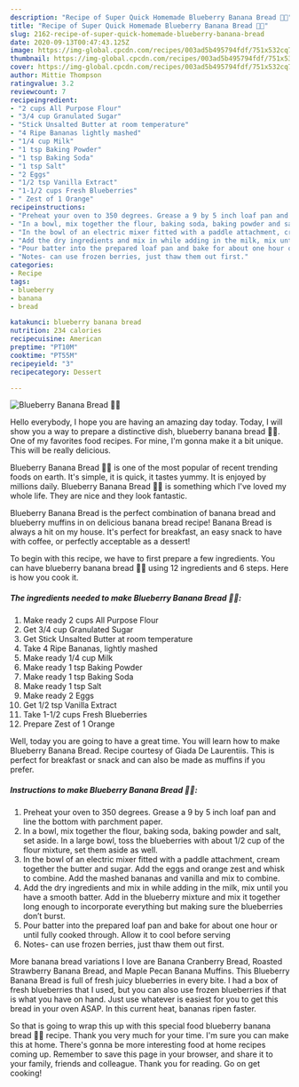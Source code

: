 ```yaml
---
description: "Recipe of Super Quick Homemade Blueberry Banana Bread 🍌🍞"
title: "Recipe of Super Quick Homemade Blueberry Banana Bread 🍌🍞"
slug: 2162-recipe-of-super-quick-homemade-blueberry-banana-bread
date: 2020-09-13T00:47:43.125Z
image: https://img-global.cpcdn.com/recipes/003ad5b495794fdf/751x532cq70/blueberry-banana-bread-🍌🍞-recipe-main-photo.jpg
thumbnail: https://img-global.cpcdn.com/recipes/003ad5b495794fdf/751x532cq70/blueberry-banana-bread-🍌🍞-recipe-main-photo.jpg
cover: https://img-global.cpcdn.com/recipes/003ad5b495794fdf/751x532cq70/blueberry-banana-bread-🍌🍞-recipe-main-photo.jpg
author: Mittie Thompson
ratingvalue: 3.2
reviewcount: 7
recipeingredient:
- "2 cups All Purpose Flour"
- "3/4 cup Granulated Sugar"
- "Stick Unsalted Butter at room temperature"
- "4 Ripe Bananas lightly mashed"
- "1/4 cup Milk"
- "1 tsp Baking Powder"
- "1 tsp Baking Soda"
- "1 tsp Salt"
- "2 Eggs"
- "1/2 tsp Vanilla Extract"
- "1-1/2 cups Fresh Blueberries"
- " Zest of 1 Orange"
recipeinstructions:
- "Preheat your oven to 350 degrees. Grease a 9 by 5 inch loaf pan and line the bottom with parchment paper."
- "In a bowl, mix together the flour, baking soda, baking powder and salt, set aside. In a large bowl, toss the blueberries with about 1/2 cup of the flour mixture, set them aside as well."
- "In the bowl of an electric mixer fitted with a paddle attachment, cream together the butter and sugar. Add the eggs and orange zest and whisk to combine. Add the mashed bananas and vanilla and mix to combine."
- "Add the dry ingredients and mix in while adding in the milk, mix until you have a smooth batter. Add in the blueberry mixture and mix it together long enough to incorporate everything but making sure the blueberries don’t burst."
- "Pour batter into the prepared loaf pan and bake for about one hour or until fully cooked through. Allow it to cool before serving"
- "Notes- can use frozen berries, just thaw them out first."
categories:
- Recipe
tags:
- blueberry
- banana
- bread

katakunci: blueberry banana bread 
nutrition: 234 calories
recipecuisine: American
preptime: "PT10M"
cooktime: "PT55M"
recipeyield: "3"
recipecategory: Dessert

---
```



![Blueberry Banana Bread 🍌🍞](https://img-global.cpcdn.com/recipes/003ad5b495794fdf/751x532cq70/blueberry-banana-bread-🍌🍞-recipe-main-photo.jpg)

Hello everybody, I hope you are having an amazing day today. Today, I will show you a way to prepare a distinctive dish, blueberry banana bread 🍌🍞. One of my favorites food recipes. For mine, I'm gonna make it a bit unique. This will be really delicious.

Blueberry Banana Bread 🍌🍞 is one of the most popular of recent trending foods on earth. It's simple, it is quick, it tastes yummy. It is enjoyed by millions daily. Blueberry Banana Bread 🍌🍞 is something which I've loved my whole life. They are nice and they look fantastic.

Blueberry Banana Bread is the perfect combination of banana bread and blueberry muffins in on delicious banana bread recipe! Banana Bread is always a hit on my house. It&#39;s perfect for breakfast, an easy snack to have with coffee, or perfectly acceptable as a dessert!


To begin with this recipe, we have to first prepare a few ingredients. You can have blueberry banana bread 🍌🍞 using 12 ingredients and 6 steps. Here is how you cook it.

<!--inarticleads1-->

##### The ingredients needed to make Blueberry Banana Bread 🍌🍞:

1. Make ready 2 cups All Purpose Flour
1. Get 3/4 cup Granulated Sugar
1. Get Stick Unsalted Butter at room temperature
1. Take 4 Ripe Bananas, lightly mashed
1. Make ready 1/4 cup Milk
1. Make ready 1 tsp Baking Powder
1. Make ready 1 tsp Baking Soda
1. Make ready 1 tsp Salt
1. Make ready 2 Eggs
1. Get 1/2 tsp Vanilla Extract
1. Take 1-1/2 cups Fresh Blueberries
1. Prepare  Zest of 1 Orange


Well, today you are going to have a great time. You will learn how to make Blueberry Banana Bread. Recipe courtesy of Giada De Laurentiis. This is perfect for breakfast or snack and can also be made as muffins if you prefer. 

<!--inarticleads2-->

##### Instructions to make Blueberry Banana Bread 🍌🍞:

1. Preheat your oven to 350 degrees. Grease a 9 by 5 inch loaf pan and line the bottom with parchment paper.
1. In a bowl, mix together the flour, baking soda, baking powder and salt, set aside. In a large bowl, toss the blueberries with about 1/2 cup of the flour mixture, set them aside as well.
1. In the bowl of an electric mixer fitted with a paddle attachment, cream together the butter and sugar. Add the eggs and orange zest and whisk to combine. Add the mashed bananas and vanilla and mix to combine.
1. Add the dry ingredients and mix in while adding in the milk, mix until you have a smooth batter. Add in the blueberry mixture and mix it together long enough to incorporate everything but making sure the blueberries don’t burst.
1. Pour batter into the prepared loaf pan and bake for about one hour or until fully cooked through. Allow it to cool before serving
1. Notes- can use frozen berries, just thaw them out first.


More banana bread variations I love are Banana Cranberry Bread, Roasted Strawberry Banana Bread, and Maple Pecan Banana Muffins. This Blueberry Banana Bread is full of fresh juicy blueberries in every bite. I had a box of fresh blueberries that I used, but you can also use frozen blueberries if that is what you have on hand. Just use whatever is easiest for you to get this bread in your oven ASAP. In this current heat, bananas ripen faster. 

So that is going to wrap this up with this special food blueberry banana bread 🍌🍞 recipe. Thank you very much for your time. I'm sure you can make this at home. There's gonna be more interesting food at home recipes coming up. Remember to save this page in your browser, and share it to your family, friends and colleague. Thank you for reading. Go on get cooking!
